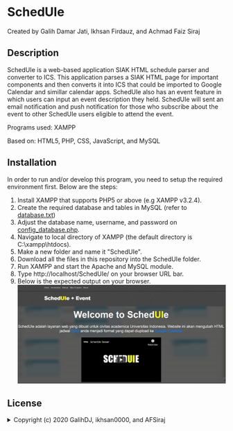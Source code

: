 # SchedUIe
Created by Galih Damar Jati, Ikhsan Firdauz, and Achmad Faiz Siraj

## Description
SchedUIe is a web-based application SIAK HTML schedule parser and converter to ICS. This application parses a SIAK HTML page for important components and then converts it into ICS that could be imported to Google Calendar and simillar calendar apps. SchedUIe also has an event feature in which users can input an event description they held. SchedUIe will sent an email notification and push notification for those who subscribe about the event to other SchedUIe users eligible to attend the event.

Programs used: XAMPP

Based on: HTML5, PHP, CSS, JavaScript, and MySQL

## Installation
In order to run and/or develop this program, you need to setup the required environment first. Below are the steps:
1. Install XAMPP that supports PHP5 or above (e.g XAMPP v3.2.4).
3. Create the required database and tables in MySQL (refer to [database.txt](Database.txt))
4. Adjust the database name, username, and password on [config_database.php](config_database.php).
5. Navigate to local directory of XAMPP (the default directory is C:\xampp\htdocs).
6. Make a new folder and name it "SchedUIe".
7. Download all the files in this repository into the SchedUIe folder.
8. Run XAMPP and start the Apache and MySQL module.
9. Type http://localhost/SchedUIe/ on your browser URL bar.
10. Below is the expected output on your browser.
![home](images/home.png)



## License
<details>
  <summary>Copyright (c) 2020 GalihDJ, ikhsan0000, and AFSiraj</summary>

<p align="justify">Permission is hereby granted, free of charge, to any person obtaining a copy
of this software and associated documentation files (the "Software"), to deal
in the Software without restriction, including without limitation the rights
to use, copy, modify, merge, publish, distribute, sublicense, and/or sell
copies of the Software, and to permit persons to whom the Software is
furnished to do so, subject to the following conditions:</p>

<p align="justify">The above copyright notice and this permission notice shall be included in all
copies or substantial portions of the Software.</p>

<p align="justify">The software is provided "as is", without warranty of any kind, express or
Implied, including but not limited to the warranties of merchantability,
Fitness for a particular purpose and noninfringement. In no event shall the
Authors or copyright holders be liable for any claim, damages or other
Liability, whether in an action of contract, tort or otherwise, arising from,
Out of or in connection with the software or the use or other dealings in the
Software.</p>

</details>


